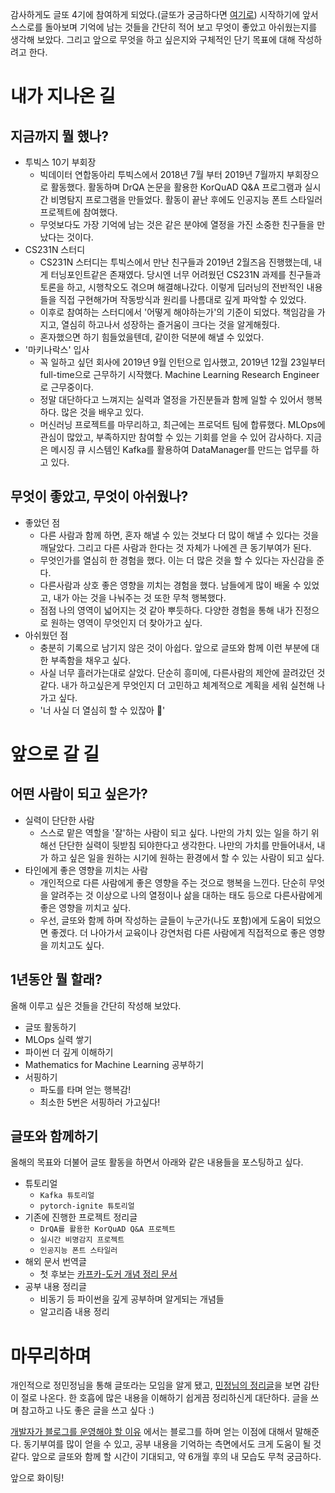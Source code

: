 

감사하게도 글또 4기에 참여하게 되었다.(글또가 궁금하다면 [여기로](https://www.notion.so/ac5b18a482fb4df497d4e8257ad4d516)) 시작하기에 앞서 스스로를 돌아보며 기억에 남는 것들을 간단히 적어 보고 무엇이 좋았고 아쉬웠는지를 생각해 보았다. 그리고 앞으로 무엇을 하고 싶은지와 구체적인 단기 목표에 대해 작성하려고 한다.  

# 내가 지나온 길

## 지금까지 뭘 했나?

* 투빅스 10기 부회장
  * 빅데이터 연합동아리 투빅스에서 2018년 7월 부터 2019년 7월까지 부회장으로 활동했다. 활동하며 DrQA 논문을 활용한  KorQuAD Q&A 프로그램과 실시간 비명탐지 프로그램을 만들었다. 활동이 끝난 후에도 인공지능 폰트 스타일러 프로젝트에 참여했다.
  * 무엇보다도 가장 기억에 남는 것은 같은 분야에 열정을 가진 소중한 친구들을 만났다는 것이다.
* CS231N 스터디
  * CS231N 스터디는 투빅스에서 만난 친구들과 2019년 2월즈음 진행했는데, 내게 터닝포인트같은 존재였다. 당시엔 너무 어려웠던 CS231N 과제를  친구들과 토론을 하고, 시행착오도 겪으며 해결해나갔다. 이렇게 딥러닝의 전반적인 내용들을 직접 구현해가며 작동방식과 원리를 나름대로 깊게 파악할 수 있었다.
  * 이후로 참여하는 스터디에서 '어떻게 해야하는가'의 기준이 되었다. 책임감을 가지고, 열심히 하고나서 성장하는 즐거움이 크다는 것을 알게해줬다.
  * 혼자했으면 하기 힘들었을텐데, 같이한 덕분에 해낼 수 있었다.
* '마키나락스' 입사
  * 꼭 일하고 싶던 회사에 2019년 9월 인턴으로 입사했고, 2019년 12월 23일부터 full-time으로 근무하기 시작했다. Machine Learning Research Engineer로 근무중이다.
  * 정말 대단하다고 느껴지는 실력과 열정을 가진분들과 함께 일할 수 있어서 행복하다. 많은 것을 배우고 있다.
  * 머신러닝 프로젝트를 마무리하고, 최근에는 프로덕트 팀에 합류했다. MLOps에 관심이 많았고, 부족하지만 참여할 수 있는 기회를 얻을 수 있어 감사하다. 지금은 메시징 큐 시스템인 Kafka를 활용하여 DataManager를 만드는 업무를 하고 있다.

## 무엇이 좋았고, 무엇이 아쉬웠나?

* 좋았던 점
  * 다른 사람과 함께 하면, 혼자 해낼 수 있는 것보다 더 많이 해낼 수 있다는 것을 깨달았다. 그리고 다른 사람과 한다는 것 자체가 나에겐 큰 동기부여가 된다.
  * 무엇인가를 열심히 한 경험을 했다. 이는 더 많은 것을 할 수 있다는 자신감을 준다.
  * 다른사람과 상호 좋은 영향을 끼치는 경험을 했다. 남들에게 많이 배울 수 있었고, 내가 아는 것을 나눠주는 것 또한 무척 행복했다.
  * 점점 나의 영역이 넓어지는 것 같아 뿌듯하다. 다양한 경험을 통해 내가 진정으로 원하는 영역이 무엇인지 더 찾아가고 싶다.
* 아쉬웠던 점
  * 충분히 기록으로 남기지 않은 것이 아쉽다. 앞으로 글또와 함께 이런 부분에 대한 부족함을 채우고 싶다.
  * 사실 너무 흘러가는대로 살았다. 단순히 흥미에, 다른사람의 제안에 끌려갔던 것 같다. 내가 하고싶은게 무엇인지 더 고민하고 체계적으로 계획을 세워 실천해 나가고 싶다.
  * '너 사실 더 열심히 할 수 있잖아  🤭'

# 앞으로 갈 길

## 어떤 사람이 되고 싶은가?

* 실력이 단단한 사람
  * 스스로 맡은 역할을 '잘'하는 사람이 되고 싶다. 나만의 가치 있는 일을 하기 위해선 단단한 실력이 뒷받침 되야한다고 생각한다. 나만의 가치를 만들어내서, 내가 하고 싶은 일을 원하는 시기에 원하는 환경에서 할 수 있는 사람이 되고 싶다.
* 타인에게 좋은 영향을 끼치는 사람
  * 개인적으로 다른 사람에게 좋은 영향을 주는 것으로 행복을 느낀다. 단순히 무엇을 알려주는 것 이상으로 나의 열정이나 삶을 대하는 태도 등으로  다른사람에게 좋은 영향을 끼치고 싶다.
  * 우선, 글또와 함께 하며 작성하는 글들이 누군가(나도 포함)에게 도움이 되었으면 좋겠다. 더 나아가서 교육이나 강연처럼 다른 사람에게 직접적으로 좋은 영향을 끼치고도 싶다.

## 1년동안 뭘 할래?

올해 이루고 싶은 것들을 간단히 작성해 보았다.

* 글또 활동하기
* MLOps 실력 쌓기
* 파이썬 더 깊게 이해하기
* Mathematics for Machine Learning 공부하기
* 서핑하기
  * 파도를 타며 얻는 행복감!
  * 최소한 5번은 서핑하러 가고싶다!

## 글또와 함께하기

올해의 목표와 더불어 글또 활동을 하면서 아래와 같은 내용들을 포스팅하고 싶다.

* 튜토리얼
  * `Kafka 튜토리얼`
  * `pytorch-ignite 튜토리얼`
* 기존에 진행한 프로젝트 정리글
  * `DrQA를 활용한 KorQuAD Q&A 프로젝트`
  * `실시간 비명감지 프로젝트`
  * `인공지능 폰트 스타일러`
* 해외 문서 번역글
  * 첫 후보는 [카프카-도커 개념 정리 문서](https://github.com/wurstmeister/kafka-docker/wiki/Connectivity)
* 공부 내용 정리글
  * 비동기 등 파이썬을 깊게 공부하며 알게되는 개념들
  * 알고리즘 내용 정리

# 마무리하며

개인적으로 정민정님을 통해 글또라는 모임을 알게 됐고, [민정님의 정리글](https://jeinalog.tistory.com/25)을 보면 감탄이 절로 나온다. 한 호흡에 많은 내용을 이해하기 쉽게끔 정리하신게 대단하다. 글을 쓰며 참고하고 나도 좋은 글을 쓰고 싶다 :)

[개발자가 블로그를 운영해야 할 이유](https://taegon.kim/archives/7107) 에서는 블로그를 하며 얻는 이점에 대해서 말해준다. 동기부여를 많이 얻을 수 있고, 공부 내용을 기억하는 측면에서도 크게 도움이 될 것 같다. 앞으로 글또와 함께 할 시간이 기대되고, 약 6개월 후의 내 모습도 무척 궁금하다.  

앞으로 화이팅!
